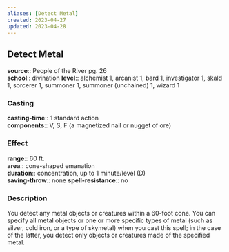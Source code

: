 ```yaml
---
aliases: [Detect Metal]
created: 2023-04-27
updated: 2023-04-28
---
```


## Detect Metal

**source**:: People of the River pg. 26  
**school**:: divination
**level**:: alchemist 1, arcanist 1, bard 1, investigator 1, skald 1, sorcerer 1, summoner 1, summoner (unchained) 1, wizard 1

### Casting

**casting-time**:: 1 standard action  
**components**:: V, S, F (a magnetized nail or nugget of ore)

### Effect

**range**:: 60 ft.  
**area**:: cone-shaped emanation  
**duration**:: concentration, up to 1 minute/level (D)  
**saving-throw**:: none
**spell-resistance**:: no

### Description

You detect any metal objects or creatures within a 60-foot cone. You can specify all metal objects or one or more specific types of metal (such as silver, cold iron, or a type of skymetal) when you cast this spell; in the case of the latter, you detect only objects or creatures made of the specified metal.
